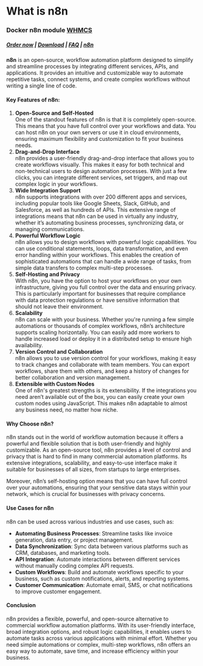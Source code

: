 # What is n8n

### Docker n8n module **[WHMCS](https://puqcloud.com/link.php?id=77)** 

#####  [Order now](https://puqcloud.com/whmcs-module-docker-n8n.php) | [Download](https://download.puqcloud.com/WHMCS/servers/PUQ_WHMCS-Docker-n8n/) | [FAQ](https://faq.puqcloud.com/) | [n8n](https://puqcloud.com/link.php?id=117)

**n8n** is an open-source, workflow automation platform designed to simplify and streamline processes by integrating different services, APIs, and applications. It provides an intuitive and customizable way to automate repetitive tasks, connect systems, and create complex workflows without writing a single line of code.

#### Key Features of n8n:

1. **Open-Source and Self-Hosted**  
    One of the standout features of n8n is that it is completely open-source. This means that you have full control over your workflows and data. You can host n8n on your own servers or use it in cloud environments, ensuring maximum flexibility and customization to fit your business needs.
2. **Drag-and-Drop Interface**  
    n8n provides a user-friendly drag-and-drop interface that allows you to create workflows visually. This makes it easy for both technical and non-technical users to design automation processes. With just a few clicks, you can integrate different services, set triggers, and map out complex logic in your workflows.
3. **Wide Integration Support**  
    n8n supports integrations with over 200 different apps and services, including popular tools like Google Sheets, Slack, GitHub, and Salesforce, as well as hundreds of APIs. This extensive range of integrations means that n8n can be used in virtually any industry, whether it’s automating business processes, synchronizing data, or managing communications.
4. **Powerful Workflow Logic**  
    n8n allows you to design workflows with powerful logic capabilities. You can use conditional statements, loops, data transformation, and even error handling within your workflows. This enables the creation of sophisticated automations that can handle a wide range of tasks, from simple data transfers to complex multi-step processes.
5. **Self-Hosting and Privacy**  
    With n8n, you have the option to host your workflows on your own infrastructure, giving you full control over the data and ensuring privacy. This is particularly important for businesses that require compliance with data protection regulations or have sensitive information that should not leave their environment.
6. **Scalability**  
    n8n can scale with your business. Whether you're running a few simple automations or thousands of complex workflows, n8n’s architecture supports scaling horizontally. You can easily add more workers to handle increased load or deploy it in a distributed setup to ensure high availability.
7. **Version Control and Collaboration**  
    n8n allows you to use version control for your workflows, making it easy to track changes and collaborate with team members. You can export workflows, share them with others, and keep a history of changes for better collaboration and version management.
8. **Extensible with Custom Nodes**  
    One of n8n's greatest strengths is its extensibility. If the integrations you need aren’t available out of the box, you can easily create your own custom nodes using JavaScript. This makes n8n adaptable to almost any business need, no matter how niche.

#### Why Choose n8n?

n8n stands out in the world of workflow automation because it offers a powerful and flexible solution that is both user-friendly and highly customizable. As an open-source tool, n8n provides a level of control and privacy that is hard to find in many commercial automation platforms. Its extensive integrations, scalability, and easy-to-use interface make it suitable for businesses of all sizes, from startups to large enterprises.

Moreover, n8n’s self-hosting option means that you can have full control over your automations, ensuring that your sensitive data stays within your network, which is crucial for businesses with privacy concerns.

#### Use Cases for n8n

n8n can be used across various industries and use cases, such as:

- **Automating Business Processes**: Streamline tasks like invoice generation, data entry, or project management.
- **Data Synchronization**: Sync data between various platforms such as CRM, databases, and marketing tools.
- **API Integration**: Automate interactions between different services without manually coding complex API requests.
- **Custom Workflows**: Build and automate workflows specific to your business, such as custom notifications, alerts, and reporting systems.
- **Customer Communication**: Automate email, SMS, or chat notifications to improve customer engagement.

#### Conclusion

n8n provides a flexible, powerful, and open-source alternative to commercial workflow automation platforms. With its user-friendly interface, broad integration options, and robust logic capabilities, it enables users to automate tasks across various applications with minimal effort. Whether you need simple automations or complex, multi-step workflows, n8n offers an easy way to automate, save time, and increase efficiency within your business.